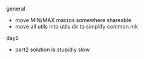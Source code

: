 general

- move MIN/MAX macros somewhere shareable
- move all utils into utils dir to simplify common.mk

day5

- part2 solution is stupidly slow
